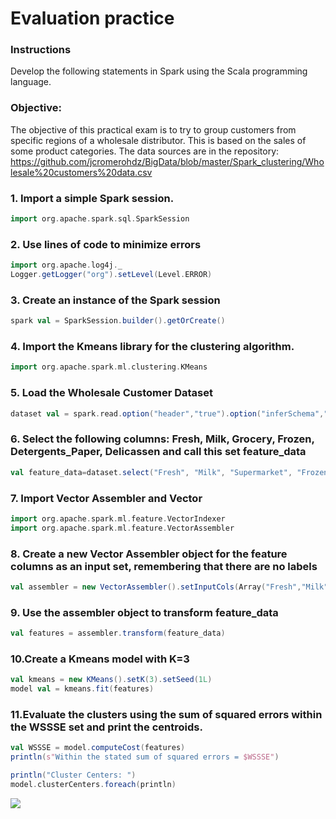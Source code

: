 # Evaluation practice
### Instructions
Develop the following statements in Spark using the Scala programming language.
### Objective:
The objective of this practical exam is to try to group customers from specific regions of a wholesale distributor. This is based on the sales of some product categories.
The data sources are in the repository: https://github.com/jcromerohdz/BigData/blob/master/Spark_clustering/Wholesale%20customers%20data.csv

### 1. Import a simple Spark session.
```scala
import org.apache.spark.sql.SparkSession
```

### 2. Use lines of code to minimize errors
```scala
import org.apache.log4j._
Logger.getLogger("org").setLevel(Level.ERROR)
```

### 3. Create an instance of the Spark session
```scala
spark val = SparkSession.builder().getOrCreate()
```

### 4. Import the Kmeans library for the clustering algorithm.
```scala
import org.apache.spark.ml.clustering.KMeans
```

### 5. Load the Wholesale Customer Dataset
```scala
dataset val = spark.read.option("header","true").option("inferSchema","true").csv("Wholesale_customers_data.csv")
```

### 6. Select the following columns: Fresh, Milk, Grocery, Frozen, Detergents_Paper, Delicassen and call this set feature_data
```scala
val feature_data=dataset.select("Fresh", "Milk", "Supermarket", "Frozen", "Paper_Detergents","Delicassen")
```


### 7. Import Vector Assembler and Vector
```scala
import org.apache.spark.ml.feature.VectorIndexer
import org.apache.spark.ml.feature.VectorAssembler
```

### 8. Create a new Vector Assembler object for the feature columns as an input set, remembering that there are no labels
```scala
val assembler = new VectorAssembler().setInputCols(Array("Fresh","Milk","Grocery","Frozen","Detergents_Paper","Delicassen")).setOutputCol("features")
```

### 9. Use the assembler object to transform feature_data
```scala
val features = assembler.transform(feature_data)
```

### 10.Create a Kmeans model with K=3
```scala
val kmeans = new KMeans().setK(3).setSeed(1L)
model val = kmeans.fit(features)
```

### 11.Evaluate the clusters using the sum of squared errors within the WSSSE set and print the centroids.
```scala
val WSSSE = model.computeCost(features)
println(s"Within the stated sum of squared errors = $WSSSE")

println("Cluster Centers: ")
model.clusterCenters.foreach(println)
```
![](https://github.com/rafaelsanchezbaez/Big_Data/blob/Unit_3/evaluation/evaluation_practice/pic1.jpg)
